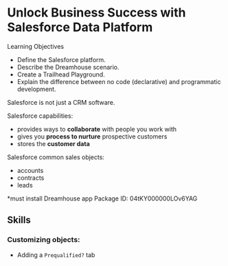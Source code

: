 # Unlock Business Success with Salesforce Data Platform

Learning Objectives

- Define the Salesforce platform.
- Describe the Dreamhouse scenario.
- Create a Trailhead Playground.
- Explain the difference between no code (declarative) and programmatic development.

Salesforce is not just a CRM software.

Salesforce capabilities:
- provides ways to **collaborate** with people you work with
- gives you **process to nurture** prospective customers
- stores the **customer data**

Salesforce common sales objects:
- accounts
- contracts
- leads

*must install Dreamhouse app
Package ID: 04tKY000000LOv6YAG


## Skills

### Customizing objects:
- Adding a `Prequalified?` tab
